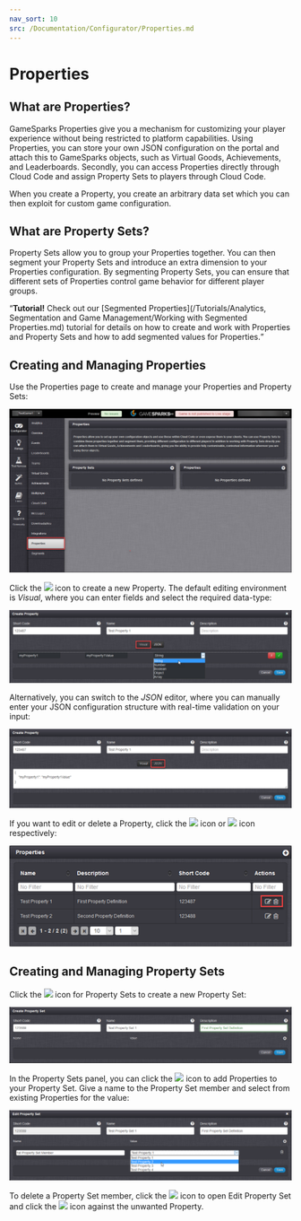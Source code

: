 ```yaml
---
nav_sort: 10
src: /Documentation/Configurator/Properties.md
---
```


# Properties

## What are Properties?

GameSparks Properties give you a mechanism for customizing your player experience without being restricted to platform capabilities. Using Properties, you can store your own JSON configuration on the portal and attach this to GameSparks objects, such as Virtual Goods, Achievements, and Leaderboards. Secondly, you can access Properties directly through Cloud Code and assign Property Sets to players through Cloud Code.

When you create a Property, you create an arbitrary data set which you can then exploit for custom game configuration.

## What are Property Sets?

Property Sets allow you to group your Properties together. You can then segment your Property Sets and introduce an extra dimension to your Properties configuration. By segmenting Property Sets, you can ensure that different sets of Properties control game behavior for different player groups.

<q>**Tutorial!** Check out our [Segmented Properties](/Tutorials/Analytics, Segmentation and Game Management/Working with Segmented Properties.md) tutorial for details on how to create and work with Properties and Property Sets and how to add segmented values for Properties.</q>

## Creating and Managing Properties

Use the Properties page to create and manage your Properties and Property Sets:

![](img/Properties/1.png)

Click the ![](/img/fa/plus.png) icon to create a new Property. The default editing environment is *Visual*, where you can enter fields and select the required data-type:

![](img/Properties/2.png)

Alternatively, you can switch to the *JSON* editor, where you can manually enter your JSON configuration structure with real-time validation on your input:

![](img/Properties/4.png)

If you want to edit or delete a Property, click the ![](/img/fa/edit.png) icon or ![](/img/fa/trash.png) icon respectively:

![](img/Properties/5.png)


## Creating and Managing Property Sets

Click the ![](/img/fa/plus.png) icon for Property Sets to create a new Property Set:

![](img/Properties/3.png)

In the Property Sets panel, you can click the ![](/img/fa/plus.png) icon to add Properties to your Property Set. Give a name to the Property Set member and select from existing Properties for the value:

![](img/Properties/7.png)

To delete a Property Set member, click the ![](/img/fa/edit.png) icon to open Edit Property Set and click the ![](/img/fa/trash.png) icon against the unwanted Property.
